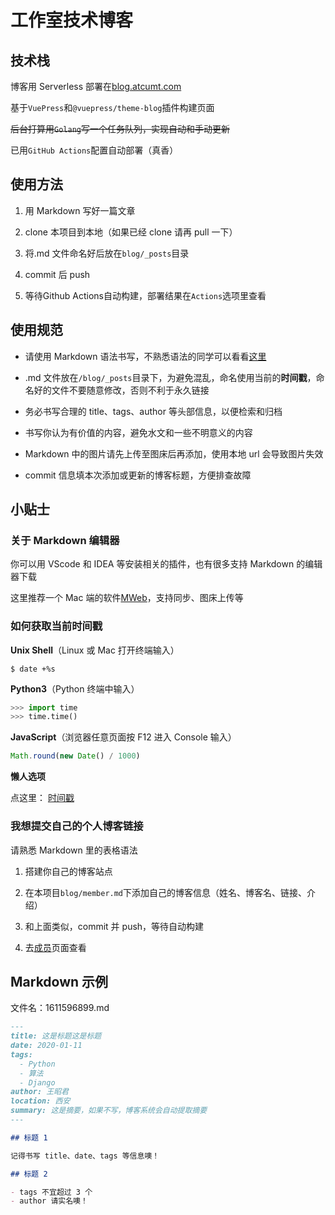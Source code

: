 # 工作室技术博客

## 技术栈

博客用 Serverless 部署在[blog.atcumt.com](https://blog.atcumt.com)

基于`VuePress`和`@vuepress/theme-blog`插件构建页面

~~后台打算用`Golang`写一个任务队列，实现自动和手动更新~~

已用`GitHub Actions`配置自动部署（真香）

## 使用方法

1. 用 Markdown 写好一篇文章

2. clone 本项目到本地（如果已经 clone 请再 pull 一下）

3. 将.md 文件命名好后放在`blog/_posts`目录

4. commit 后 push

5. 等待Github Actions自动构建，部署结果在`Actions`选项里查看

## 使用规范

- 请使用 Markdown 语法书写，不熟悉语法的同学可以看看[这里](https://www.runoob.com/markdown/md-tutorial.html)

- .md 文件放在`/blog/_posts`目录下，为避免混乱，命名使用当前的**时间戳**，命名好的文件不要随意修改，否则不利于永久链接

- 务必书写合理的 title、tags、author 等头部信息，以便检索和归档

- 书写你认为有价值的内容，避免水文和一些不明意义的内容

- Markdown 中的图片请先上传至图床后再添加，使用本地 url 会导致图片失效

- commit 信息填本次添加或更新的博客标题，方便排查故障

## 小贴士

### 关于 Markdown 编辑器

你可以用 VScode 和 IDEA 等安装相关的插件，也有很多支持 Markdown 的编辑器下载

这里推荐一个 Mac 端的软件[MWeb](https://www.zhinin.com/mweb-mac.html)，支持同步、图床上传等

### 如何获取当前时间戳

**Unix Shell**（Linux 或 Mac 打开终端输入）

```shell
$ date +%s
```

**Python3**（Python 终端中输入）

```python
>>> import time
>>> time.time()
```

**JavaScript**（浏览器任意页面按 F12 进入 Console 输入）

```javascript
Math.round(new Date() / 1000)
```

**懒人选项**

点这里：
[时间戳](https://tool.lu/timestamp/)

### 我想提交自己的个人博客链接

请熟悉 Markdown 里的表格语法

1. 搭建你自己的博客站点

2. 在本项目`blog/member.md`下添加自己的博客信息（姓名、博客名、链接、介绍）

3. 和上面类似，commit 并 push，等待自动构建

4. 去[成员](https://blog.atcumt.com/member.html)页面查看

## Markdown 示例

文件名：1611596899.md

```markdown
---
title: 这是标题这是标题
date: 2020-01-11
tags:
  - Python
  - 算法
  - Django
author: 王昭君
location: 西安
summary: 这是摘要，如果不写，博客系统会自动提取摘要
---

## 标题 1

记得书写 title、date、tags 等信息噢！

## 标题 2

- tags 不宜超过 3 个
- author 请实名噢！
```
